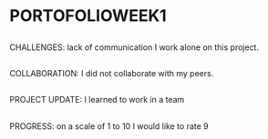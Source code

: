 # PORTOFOLIOWEEK1
##
CHALLENGES: lack of communication I work alone on this project.
##


COLLABORATION: I did not collaborate with my peers.
##
PROJECT UPDATE: I learned to work in a team
##
PROGRESS: on a scale of 1 to 10 I would like to rate 9
